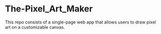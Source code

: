 # The-Pixel_Art_Maker
This repo consists of  a single-page web app that allows users to draw pixel art on a customizable canvas.
